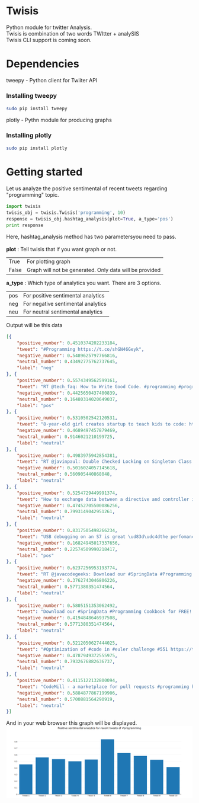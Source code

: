 # Twisis 
Python module for twitter Analysis. <br>Twisis is combination of two words TWItter + analySIS <br>Twisis CLI support is coming soon.

# Dependencies
tweepy - Python client for Twiiter API
### Installing tweepy
```sh
sudo pip install tweepy
```
plotly - Pythn module for producing graphs
### Installing plotly
```sh
sudo pip install plotly
```

# Getting started
Let us analyze the positive sentimental of recent tweets regarding "programming" topic.
```py
import twisis
twisis_obj = twisis.Twisis('programming', 10)
response = twisis_obj.hashtag_analysis(plot=True, a_type='pos')
print response
```

Here, hashtag_analysis method has two parametersyou need to pass.<br><br>
<b>plot</b> : Tell twisis that if you want graph or not. <br>
<table>
	<tr>
		<td>True</td>
		<td>For plotting graph</td>
	</tr>
	<tr>
		<td>False</td>
		<td>Graph will not be generated. Only data will be provided</td>
	</tr>
</table>

<b>a_type</b> : Which type of analytics you want. There are 3 options.<br>
<table>
	<tr>
		<td>pos</td>
		<td>For positive sentimental analytics</td>
	</tr>
	<tr>
		<td>neg</td>
		<td>For negative sentimental analytics</td>
	</tr>
	<tr>
		<td>neu</td>
		<td>For neutral sentimental analytics</td>
	</tr>
</table>

Output will be this data
```json
[{
	"positive_number": 0.4510374202233184,
	"tweet": "#Programming https://t.co/shGN46Geyk",
	"negative_number": 0.5489625797766816,
	"neutral_number": 0.43492775762737645,
	"label": "neg"
}, {
	"positive_number": 0.5574349562599161,
	"tweet": "RT @tech_faq: How to Write Good Code. #programming #programmers #it #humor http://t.co/qlThMGy80P",
	"negative_number": 0.4425650437400839,
	"neutral_number": 0.16480314020649037,
	"label": "pos"
}, {
	"positive_number": 0.5310502542120531,
	"tweet": "8-year-old girl creates startup to teach kids to code: https://t.co/7m16JXlD8g @JanLeeThiem @CoderBunnyz #STEM #programming",
	"negative_number": 0.4689497457879469,
	"neutral_number": 0.9146021210199725,
	"label": "neutral"
}, {
	"positive_number": 0.4983975942854381,
	"tweet": "RT @javinpaul: Double Checked Locking on Singleton Class in Java https://t.co/n4S1n5DJy8 #Java #Programming https://t.co/EQggigfoOB",
	"negative_number": 0.5016024057145618,
	"neutral_number": 0.560905440868048,
	"label": "neutral"
}, {
	"positive_number": 0.5254729449991374,
	"tweet": "How to exchange data between a directive and controller in #AngularJS\nhttps://t.co/iX9qLRJpuA\n---\n#tutorial #JavaScript #dev #programming",
	"negative_number": 0.47452705500086256,
	"neutral_number": 0.7993149042951261,
	"label": "neutral"
}, {
	"positive_number": 0.8317505498266234,
	"tweet": "USB debugging on an S7 is great \ud83d\udc4dthe perfomance is amazing compared to the S5 #unity3d #SamsungGalaxyS7 #indiedev #gamedev #programming",
	"negative_number": 0.16824945017337656,
	"neutral_number": 0.22574509990218417,
	"label": "pos"
}, {
	"positive_number": 0.6237256953193774,
	"tweet": "RT @javacodegeeks: Download our #SpringData #Programming Cookbook for FREE! Join our #java newsletter https://t.co/02rdV6rnB4 https://t.co/\u2026",
	"negative_number": 0.3762743046806226,
	"neutral_number": 0.5771380351474564,
	"label": "neutral"
}, {
	"positive_number": 0.5805151353062492,
	"tweet": "Download our #SpringData #Programming Cookbook for FREE! Join our #java newsletter https://t.co/r75yJYfxGF https://t.co/aZFqQIgSQ9",
	"negative_number": 0.4194848646937508,
	"neutral_number": 0.5771380351474564,
	"label": "neutral"
}, {
	"positive_number": 0.5212050627444025,
	"tweet": "#Optimization of #code in #euler challenge #551 https://t.co/FD3t9VnSpk : an evolutionary tale\n#8thdev #programming #math #geek #algorithm",
	"negative_number": 0.4787949372555975,
	"neutral_number": 0.7932676882636737,
	"label": "neutral"
}, {
	"positive_number": 0.4115122132800094,
	"tweet": "CodeMill - a marketplace for pull requests #programming https://t.co/y3oNug6hGP https://t.co/sTFl3TxQCc",
	"negative_number": 0.5884877867199906,
	"neutral_number": 0.5700881564290919,
	"label": "neutral"
}]
```
And in your web browser this graph will be displayed.
<br>
<img src="https://raw.githubusercontent.com/daxeel/Twisis/master/sampleGraph.png"> 
